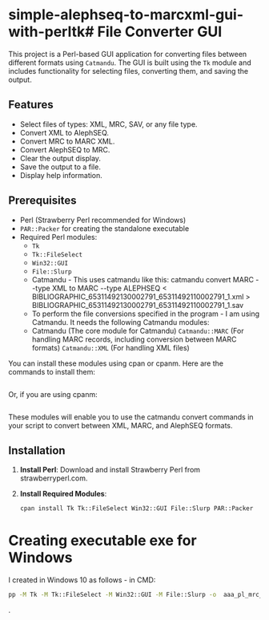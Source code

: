 # simple-alephseq-to-marcxml-gui-with-perltk# File Converter GUI

This project is a Perl-based GUI application for converting files between different formats using `Catmandu`. The GUI is built using the `Tk` module and includes functionality for selecting files, converting them, and saving the output.

## Features

- Select files of types: XML, MRC, SAV, or any file type.
- Convert XML to AlephSEQ.
- Convert MRC to MARC XML.
- Convert AlephSEQ to MRC.
- Clear the output display.
- Save the output to a file.
- Display help information.

## Prerequisites

- Perl (Strawberry Perl recommended for Windows)
- `PAR::Packer` for creating the standalone executable
- Required Perl modules:
  - `Tk`
  - `Tk::FileSelect`
  - `Win32::GUI`
  - `File::Slurp`
  - Catmandu - This uses catmandu like this: catmandu convert MARC --type XML to MARC --type ALEPHSEQ < BIBLIOGRAPHIC_65311492130002791_65311492110002791_1.xml > BIBLIOGRAPHIC_65311492130002791_65311492110002791_1.sav
  - To perform the file conversions specified in the program - I am using Catmandu. It needs the following Catmandu modules:
  - Catmandu (The core module for Catmandu)
```Catmandu::MARC``` (For handling MARC records, including conversion between MARC formats)
```Catmandu::XML``` (For handling XML files)

You can install these modules using cpan or cpanm. Here are the commands to install them:

```cpan install Catmandu Catmandu::MARC Catmandu::XML
```

Or, if you are using cpanm:

```cpanm Catmandu Catmandu::MARC Catmandu::XML
```

These modules will enable you to use the catmandu convert commands in your script to convert between XML, MARC, and AlephSEQ formats. 

## Installation

1. **Install Perl**: Download and install Strawberry Perl from strawberryperl.com.

2. **Install Required Modules**:
   ```sh
   cpan install Tk Tk::FileSelect Win32::GUI File::Slurp PAR::Packer

# Creating executable exe for Windows

I created in Windows 10 as follows - in CMD:

```sh
pp -M Tk -M Tk::FileSelect -M Win32::GUI -M File::Slurp -o  aaa_pl_mrc_seq_004.exe aaa_pl_mrc_seq_004.pl
```
.


